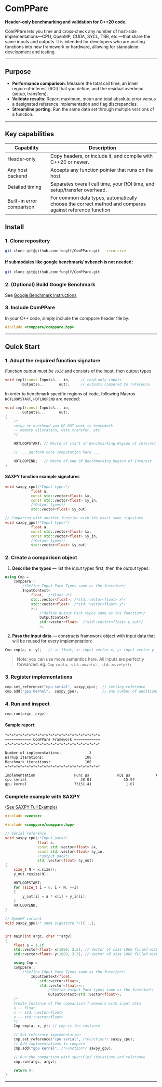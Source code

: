 # ComPPare

**Header‑only benchmarking and validation for C++20 code.**

ComPPare lets you time and cross‑check any number of host‑side implementations—CPU, OpenMP, CUDA, SYCL, TBB, etc.—that share the same inputs and outputs. It is intended for developers who are porting functions into new framework or hardware, allowing for standalone development and testing.

---

## Purpose

* **Performance comparison**: Measure the total call time, an inner region‑of‑interest (ROI) that you define, and the residual overhead (setup, transfers).
* **Validate results**: Report maximum, mean and total absolute error versus a designated reference implementation and flag discrepancies.
* **Streamline porting**: Run the same data set through multiple versions of a function.

---

## Key capabilities

| Capability              | Description                                                       |
| ----------------------- | ----------------------------------------------------------------- |
| Header‑only             | Copy headers, or include it, and compile with C++20 or newer. |
| Any host backend | Accepts any function pointer that runs on the host.               |
| Detailed timing         | Separates overall call time, your ROI time, and setup/transfer overhead.                   |
| Built-in error comparison | For common data types, automatically choose the correct method and compares against reference function    |

## Install
### 1. Clone repository
```bash
git clone git@github.com:funglf/ComPPare.git --recursive
```
#### If submodules like google benchmark/ nvbench is not needed:
```bash
git clone git@github.com:funglf/ComPPare.git
```

### 2. (Optional) Build Google Benchmark
See [Google Benchmark Instructions](https://github.com/google/benchmark/blob/b20cea674170b2ba45da0dfaf03953cdea473d0d/README.md) 

### 3. Include ComPPare
In your C++ code, simply include the comppare header file by:
```c
#include <comppare/comppare.hpp>
```

---

## Quick Start

### 1. Adopt the required function signature
*Function output must be `void`*
and consists of the input, then output types
```cpp
void impl(const Inputs&... in,     // read‑only inputs
        Outputs&...      out);     // outputs compared to reference
```

In order to benchmark specific regions of code, following Macros `HOTLOOPSTART`, `HOTLOOPEND` are needed:
```cpp
void impl(const Inputs&... in,
        Outputs&...      out);
{
    /* 
    setup or overhead you DO NOT want to benchmark 
    -- memory allocation, data transfer, etc.
    */

    HOTLOOPSTART; // Macro of start of Benchmarking Region of Interest

    // ... perform core computation here ...

    HOTLOOPEND;   // Macro of end of Benchmarking Region of Interest
}
```


#### SAXPY function example signatures
```cpp
void saxpy_cpu(/*Input types*/
            float a,
            const std::vector<float> &x,
            const std::vector<float> &y_in,
            /*Output types*/
            std::vector<float> &y_out)

// Comparing with another function with the exact same signature
void saxpy_gpu(/*Input types*/
            float a,
            const std::vector<float> &x,
            const std::vector<float> &y_in,
            /*Output types*/
            std::vector<float> &y_out)
```


### 2. Create a comparison object

1. **Describe the types** — list the *input* types first, then the *output* types:

```cpp
using Cmp = 
    comppare::
        /*Define Input Pack Types same as the function*/
        InputContext<
            float,  /*float a*/
            std::vector<float>, /*std::vector<float> x*/
            std::vector<float>  /*std::vector<float> y*/
            >::
                /*Define Output Pack types same as the function*/
                OutputContext<
                std::vector<float>  /*std::vector<float> y_out*/
                >;
```

2. **Pass the input data** — constructs framework object with input data that will be reused for every implementation:

```cpp
Cmp cmp(a, x, y);   // a: float, x: input vector x, y: input vector y
```
> Note: you can use move semantics here. All inputs are perfectly forwarded. eg. `Cmp cmp(a, std::move(x), std::move(y));`


### 3. Register implementations

```cpp
cmp.set_reference("cpu serial", saxpy_cpu);  // setting reference
cmp.add("gpu kernel",  saxpy_gpu);           // any number of additional functions
```

### 4. Run and inspect

```cpp
cmp.run(argc, argv);
```

#### Sample report:

```bash
*=*=*=*=*=*=*=*=*=*=*=*=*=*=*=*=*=*=*=*=*=*=
============ ComPPare Framework ============
=*=*=*=*=*=*=*=*=*=*=*=*=*=*=*=*=*=*=*=*=*=*

Number of implementations:             3
Warmup iterations:                   100
Benchmark iterations:                100
=*=*=*=*=*=*=*=*=*=*=*=*=*=*=*=*=*=*=*=*=*=*

Implementation                  Func µs             ROI µs            Ovhd µs         Max|err|[0]        Mean|err|[0]       Total|err|[0]
cpu serial                         38.01               15.97               22.05            0.00e+00            0.00e+00            0.00e+00
gpu kernel                      73151.41                1.07            73150.34            3.30e+06            1.66e+06            1.70e+09  <-- FAIL
```
### Complete example with SAXPY
[(See SAXPY Full Example)](examples/saxpy/README.md)

```cpp
#include <vector>

#include <comppare/comppare.hpp>

// Serial reference
void saxpy_cpu(/*Input pack*/
               float a,
               const std::vector<float> &x,
               const std::vector<float> &y_in,
               /*Output pack*/
               std::vector<float> &y_out)
{
    size_t N = x.size();
    y_out.resize(N);

    HOTLOOPSTART;
    for (size_t i = 0; i < N; ++i)
    {
        y_out[i] = a * x[i] + y_in[i];
    }
    HOTLOOPEND;
}

// OpenMP variant
void saxpy_gpu(/* same signature */){...};


int main(int argc, char **argv)
{
    float a = 1.1f;
    std::vector<float> x(1000, 2.2); // Vector of size 1000 filled with 2.2
    std::vector<float> y(1000, 3.3); // Vector of size 1000 filled with 3.3

    using Cmp = 
    comppare::
        /*Define Input Pack Types same as the function*/
            InputContext<float, 
                std::vector<float>, 
                std::vector<float>>::
                    /*Define Output Pack types same as the function*/
                    OutputContext<std::vector<float>>;
    /*
    Create Instance of the comparison framework with input data
    a -- float
    x -- std::vector<float>
    y -- std::vector<float>
    */
    Cmp cmp(a, x, y); // cmp is the instance

    // Set reference implementation
    cmp.set_reference("cpu serial", /*Function*/ saxpy_cpu);
    // Add implementations to compare
    cmp.add("gpu kernel", /*Function*/ saxpy_gpu);

    // Run the comparison with specified iterations and tolerance
    cmp.run(argc, argv);

    return 0;
}
```

---





